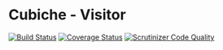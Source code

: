 # Cubiche - Visitor
[![Build Status](https://travis-ci.org/cubiche/visitor.svg?branch=master)](https://travis-ci.org/cubiche/visitor) [![Coverage Status](https://coveralls.io/repos/github/cubiche/visitor/badge.svg?branch=master)](https://coveralls.io/github/cubiche/visitor?branch=master) [![Scrutinizer Code Quality](https://scrutinizer-ci.com/g/cubiche/visitor/badges/quality-score.png?b=master)](https://scrutinizer-ci.com/g/cubiche/visitor/?branch=master) 

